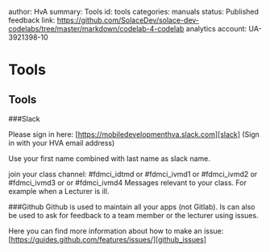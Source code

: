 author: HvA
summary: Tools
id: tools
categories: manuals
status: Published
feedback link: https://github.com/SolaceDev/solace-dev-codelabs/tree/master/markdown/codelab-4-codelab
analytics account: UA-3921398-10

# Tools

## Tools

###Slack 

Please sign in here: [https://mobiledevelopmenthva.slack.com][slack]
(Sign in with your HVA email address)

Use your first name combined with last name as slack name.

join your class channel: #fdmci_idtmd or #fdmci_ivmd1 or #fdmci_ivmd2 or #fdmci_ivmd3 or or #fdmci_ivmd4
Messages relevant to your class. For example when a Lecturer is ill.
 
###Github
Github is used to maintain all your apps (not Gitlab). Is can also be used to ask for feedback to a team member or the lecturer using issues. 

Here you can find more information about how to make an issue: [https://guides.github.com/features/issues/][github_issues]




[slack]: https://mobiledevelopmenthva.slack.com

[github_issues]: https://guides.github.com/features/issues/